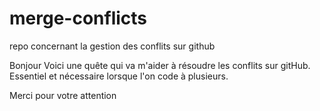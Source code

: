 # merge-conflicts
repo concernant la gestion des conflits sur github

Bonjour 
Voici une quête qui va m'aider à résoudre les conflits sur gitHub.
Essentiel et nécessaire lorsque l'on code à plusieurs.

Merci pour votre attention
